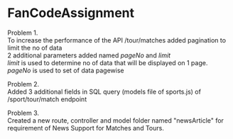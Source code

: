 # FanCodeAssignment

Problem 1.  
To increase the performance of the API /tour/matches added pagination to limit the no of data    
2 additional parameters added named _pageNo_ and _limit_    
_limit_ is used to determine no of data that will be displayed on 1 page.  
_pageNo_ is used to set of data pagewise  
  
Problem 2.  
Added 3 additional fields in SQL query (models file of sports.js)  of /sport/tour/match endpoint  

Problem 3.  
Created a new route, controller and model folder named "newsArticle" for requirement of News Support for Matches and Tours.
